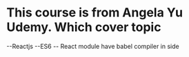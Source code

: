 # This course is from Angela Yu Udemy. Which cover topic

--Reactjs
--ES6
-- React module have babel compiler in side